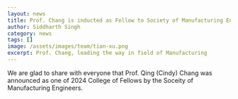 ```yaml
---
layout: news
title: Prof. Chang is inducted as Fellow to Society of Manufacturing Engineers
author: Siddharth Singh
category: news
tags: []
image: /assets/images/team/tian-xu.png
excerpt: Prof. Chang, leading the way in field of Manufacturing
---
```


We are glad to share with everyone that Prof. Qing (Cindy) Chang was announced as one of 2024 College of Fellows by the Soceity of Manufacturing Engineers. 
